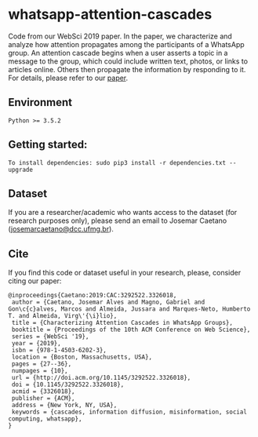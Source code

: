 # whatsapp-attention-cascades

Code from our WebSci 2019 paper. 
In the paper, we characterize and analyze how attention propagates among the participants of a WhatsApp group. 
An attention cascade begins when a user asserts a topic in a message to the group, which could include written text, 
photos, or links to articles online. Others then propagate the information by responding to it.
For details, please refer to our [paper](https://dl.acm.org/citation.cfm?id=3326018). 

Environment
--------

    Python >= 3.5.2

Getting started:
--------

    To install dependencies: sudo pip3 install -r dependencies.txt --upgrade
        
Dataset
--------

If you are a researcher/academic who wants access to the dataset 
(for research purposes only), please send an email to Josemar Caetano (josemarcaetano@dcc.ufmg.br).

Cite
--------

If you find this code or dataset useful in your research, please, consider citing our paper:

    @inproceedings{Caetano:2019:CAC:3292522.3326018,
     author = {Caetano, Josemar Alves and Magno, Gabriel and Gon\c{c}alves, Marcos and Almeida, Jussara and Marques-Neto, Humberto T. and Almeida, Virg\'{\i}lio},
     title = {Characterizing Attention Cascades in WhatsApp Groups},
     booktitle = {Proceedings of the 10th ACM Conference on Web Science},
     series = {WebSci '19},
     year = {2019},
     isbn = {978-1-4503-6202-3},
     location = {Boston, Massachusetts, USA},
     pages = {27--36},
     numpages = {10},
     url = {http://doi.acm.org/10.1145/3292522.3326018},
     doi = {10.1145/3292522.3326018},
     acmid = {3326018},
     publisher = {ACM},
     address = {New York, NY, USA},
     keywords = {cascades, information diffusion, misinformation, social computing, whatsapp},
    } 
    
